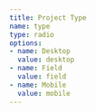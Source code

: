 ```yaml
---
title: Project Type
name: type
type: radio
options:
- name: Desktop
  value: desktop
- name: Field
  value: field
- name: Mobile
  value: mobile
---
```


